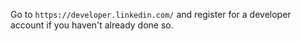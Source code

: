 Go to `https://developer.linkedin.com/` and register for a developer account if you haven't already done so.